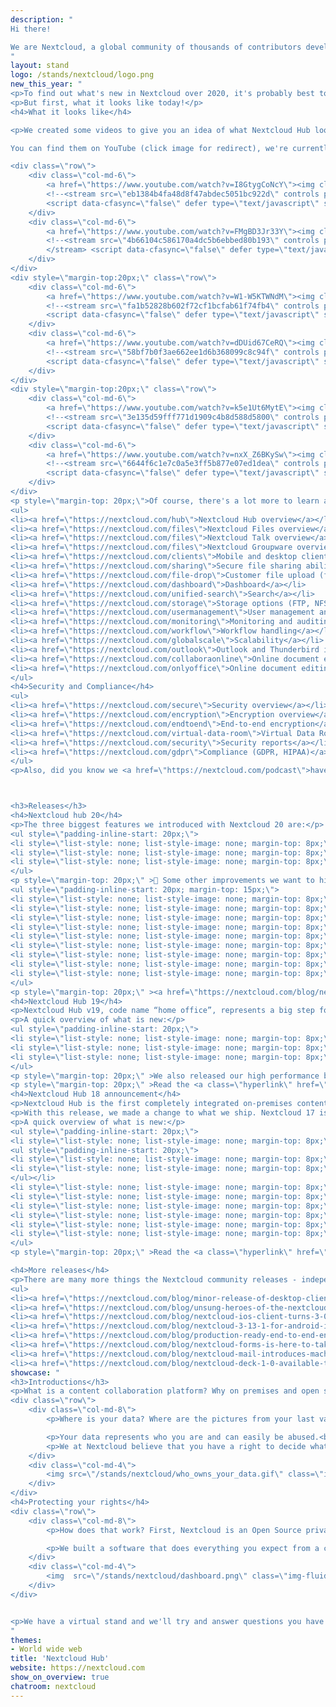 ```yaml
---
description: "
Hi there!

We are Nextcloud, a global community of thousands of contributors developing Nextcloud Hub - a open source, self-hosted content collaboration platform. That is, we replace Google Workspace or Microsoft 365 with something that gives YOU control over your data. More privacy, but easy to use and secure. Sync files, edit and share them with others, chat or have a video call while keeping notes together and so on! All on your own server, or at a provider you can actually trust.
"
layout: stand
logo: /stands/nextcloud/logo.png
new_this_year: "
<p>To find out what's new in Nextcloud over 2020, it's probably best to check out our talk on that subject. But we'll also happily share some basics here.</p>
<p>But first, what it looks like today!</p>
<h4>What it looks like</h4>

<p>We created some videos to give you an idea of what Nextcloud Hub looks like!</p>

You can find them on YouTube (click image for redirect), we're currently working on getting them also embedded below.

<div class=\"row\">
    <div class=\"col-md-6\">
        <a href=\"https://www.youtube.com/watch?v=I8GtygCoNcY\"><img class=\"img-fluid\" src=\"/stands/nextcloud/hub-video.png\" /></a><br /> Nextcloud Hub overview
        <!--<stream src=\"eb1384b4fa48d8f47abdec5051bc922d\" controls poster=\"/stands/nextcloud/hub-video.png\"></stream>
        <script data-cfasync=\"false\" defer type=\"text/javascript\" src=\"https://embed.videodelivery.net/embed/r4xu.fla9.latest.js?video=eb1384b4fa48d8f47abdec5051bc922d\"></script>-->
    </div>
    <div class=\"col-md-6\">
        <a href=\"https://www.youtube.com/watch?v=FMgBD3Jr33Y\"><img class=\"img-fluid\" src=\"/stands/nextcloud/homeoffice-video.png\" /></a><br /> Nextcloud in working-from-home
        <!--<stream src=\"4b66104c586170a4dc5b6ebbed80b193\" controls preload poster=\"https://nextcloud.com/wp-content/themes/next//assets/img/features/homeoffice-video.png\">
        </stream> <script data-cfasync=\"false\" defer type=\"text/javascript\" src=\"https://embed.videodelivery.net/embed/r4xu.fla9.latest.js?video=4b66104c586170a4dc5b6ebbed80b193\"></script>-->
    </div>
</div>
<div style=\"margin-top:20px;\" class=\"row\">
    <div class=\"col-md-6\">
        <a href=\"https://www.youtube.com/watch?v=W1-W5KTWNdM\"><img class=\"img-fluid\" src=\"/stands/nextcloud/files-video.png\" /></a><br /> Nextcloud Files
        <!--<stream src=\"fa1b52828b602f72cf1bcfab61f74fb4\" controls poster=\"/stands/nextcloud/files-video.png\"></stream>
        <script data-cfasync=\"false\" defer type=\"text/javascript\" src=\"https://embed.videodelivery.net/embed/r4xu.fla9.latest.js?video=fa1b52828b602f72cf1bcfab61f74fb4\"></script>-->
    </div>
    <div class=\"col-md-6\">
        <a href=\"https://www.youtube.com/watch?v=dDUid67CeRQ\"><img class=\"img-fluid\" src=\"/stands/nextcloud/talk-video.png\" /></a><br /> Nextcloud Talk
        <!--<stream src=\"58bf7b0f3ae662ee1d6b368099c8c94f\" controls poster=\"/stands/nextcloud/talk-video.png\"></stream>
        <script data-cfasync=\"false\" defer type=\"text/javascript\" src=\"https://embed.videodelivery.net/embed/r4xu.fla9.latest.js?video=58bf7b0f3ae662ee1d6b368099c8c94f\"></script>-->
    </div>
</div>
<div style=\"margin-top:20px;\" class=\"row\">
    <div class=\"col-md-6\">
        <a href=\"https://www.youtube.com/watch?v=k5e1Ut6MytE\"><img class=\"img-fluid\" src=\"/stands/nextcloud/groupware-video.png\" /></a><br /> Nextcloud Groupware
        <!--<stream src=\"3e135d59fff771d1909c4b8d588d5800\" controls poster=\"/stands/nextcloud/groupware-video.png\"></stream>
        <script data-cfasync=\"false\" defer type=\"text/javascript\" src=\"https://embed.videodelivery.net/embed/r4xu.fla9.latest.js?video=3e135d59fff771d1909c4b8d588d5800\"></script>-->
    </div>
    <div class=\"col-md-6\">
        <a href=\"https://www.youtube.com/watch?v=nxX_Z6BKySw\"><img class=\"img-fluid\" src=\"/stands/nextcloud/documents-video.png\" /></a><br /> Nextcloud Document editing
        <!--<stream src=\"6644f6c1e7c0a5e3ff5b877e07ed1dea\" controls poster=\"<?php bloginfo('template_directory'); ?>/assets/img/features/documents-video.png\"></stream>
        <script data-cfasync=\"false\" defer type=\"text/javascript\" src=\"https://embed.videodelivery.net/embed/r4xu.fla9.latest.js?video=6644f6c1e7c0a5e3ff5b877e07ed1dea\"></script>-->
    </div>
</div>
<p style=\"margin-top: 20px;\">Of course, there's a lot more to learn about Nextcloud, and we've collected some links for you to our website:</p>
<ul>
<li><a href=\"https://nextcloud.com/hub\">Nextcloud Hub overview</a></li>
<li><a href=\"https://nextcloud.com/files\">Nextcloud Files overview</a></li>
<li><a href=\"https://nextcloud.com/files\">Nextcloud Talk overview</a></li>
<li><a href=\"https://nextcloud.com/files\">Nextcloud Groupware overview</a></li>
<li><a href=\"https://nextcloud.com/clients\">Mobile and desktop clients</a></li>
<li><a href=\"https://nextcloud.com/sharing\">Secure file sharing abilities</a></li>
<li><a href=\"https://nextcloud.com/file-drop\">Customer file upload (file drop)</a></li>
<li><a href=\"https://nextcloud.com/dashboard\">Dashboard</a></li>
<li><a href=\"https://nextcloud.com/unified-search\">Search</a></li>
<li><a href=\"https://nextcloud.com/storage\">Storage options (FTP, NFS, Windows Network Drive, SharePoint and more)</a></li>
<li><a href=\"https://nextcloud.com/usermanagement\">User management and authentication (LDAP, SAML, 2FA)</a></li>
<li><a href=\"https://nextcloud.com/monitoring\">Monitoring and auditing</a></li>
<li><a href=\"https://nextcloud.com/workflow\">Workflow handling</a></li>
<li><a href=\"https://nextcloud.com/globalscale\">Scalability</a></li>
<li><a href=\"https://nextcloud.com/outlook\">Outlook and Thunderbird integration</a></li>
<li><a href=\"https://nextcloud.com/collaboraonline\">Online document editing with Collabora Online</a></li>
<li><a href=\"https://nextcloud.com/onlyoffice\">Online document editing with ONLYOFFICE</a></li>
</ul>
<h4>Security and Compliance</h4>
<ul>
<li><a href=\"https://nextcloud.com/secure\">Security overview</a></li>
<li><a href=\"https://nextcloud.com/encryption\">Encryption overview</a></li>
<li><a href=\"https://nextcloud.com/endtoend\">End-to-end encryption</a></li>
<li><a href=\"https://nextcloud.com/virtual-data-room\">Virtual Data Rooms</a></li>
<li><a href=\"https://nextcloud.com/security\">Security reports</a></li>
<li><a href=\"https://nextcloud.com/gdpr\">Compliance (GDPR, HIPAA)</a></li>
</ul>
<p>Also, did you know we <a href=\"https://nextcloud.com/podcast\">have a podcast?</a></p>



<h3>Releases</h3>
<h4>Nextcloud hub 20</h4>
<p>The three biggest features we introduced with Nextcloud 20 are:</p>
<ul style=\"padding-inline-start: 20px;\">
<li style=\"list-style: none; list-style-image: none; margin-top: 8px;\">🏁 Our new dashboard provides a great starting point for the day with over a dozen widgets ranging from Twitter and Github to Moodle and Zammad already available</li>
<li style=\"list-style: none; list-style-image: none; margin-top: 8px;\">🔍 Search was unified, bringing search results of Nextcloud apps as well as external services like Gitlab, Jira and Discourse in one place</li>
<li style=\"list-style: none; list-style-image: none; margin-top: 8px;\">🗨 Talk introduced bridging to other platforms including MS Teams, Slack, IRC, Matrix and a dozen others</li>
</ul>
<p style=\"margin-top: 20px;\" >👾 Some other improvements we want to highlight include:</p>
<ul style=\"padding-inline-start: 20px; margin-top: 15px;\">
<li style=\"list-style: none; list-style-image: none; margin-top: 8px;\">📢 Notifications and Activities were brought together, making sure you won’t miss anything important</li>
<li style=\"list-style: none; list-style-image: none; margin-top: 8px;\">🟢 We added a ‘status’ setting so you can communicate to other users what you are up to</li>
<li style=\"list-style: none; list-style-image: none; margin-top: 8px;\">🗨 Talk also brings dashboard and search integration, emoji picker, upload view, camera and microphone settings, mute and more</li>
<li style=\"list-style: none; list-style-image: none; margin-top: 8px;\">📅 Calendar integrates in dashboard and search, introduced a list view and design improvements</li>
<li style=\"list-style: none; list-style-image: none; margin-top: 8px;\">📫 Mail introduces threaded view, mailbox management and more</li>
<li style=\"list-style: none; list-style-image: none; margin-top: 8px;\">🗂 Deck integrates with dashboard and search, introduces Calendar integration, modal view for card editing and series of smaller improvements</li>
<li style=\"list-style: none; list-style-image: none; margin-top: 8px;\">↕ Flow adds push notification and webhooks so other web apps can easily integrate with Nextcloud</li>
<li style=\"list-style: none; list-style-image: none; margin-top: 8px;\">🗒 Text introduced direct linking to files in Nextcloud</li>
<li style=\"list-style: none; list-style-image: none; margin-top: 8px;\">🗄 Files lets you add a description to public link shares</li>
</ul>
<p style=\"margin-top: 20px;\" ><a href=\"https://nextcloud.com/blog/nextcloud-hub-20-debuts-dashboard-unifies-search-and-notifications-integrates-with-other-technologies/\">Read the full announcement on our blog.</a></p>
<h4>Nextcloud Hub 19</h4>
<p>Nextcloud Hub v19, code name “home office”, represents a big step forward for remote collaboration in teams. This release brought document collaboration to video chats, introduced password-less login and improves performance.</p>
<p>A quick overview of what is new:</p>
<ul style=\"padding-inline-start: 20px;\">
<li style=\"list-style: none; list-style-image: none; margin-top: 8px;\">🔒 password-less authentication and many other security measures</li>
<li style=\"list-style: none; list-style-image: none; margin-top: 8px;\">📝 Talk 9 with built-in office document editing courtesy of Collabora, a grid view & more</li>
<li style=\"list-style: none; list-style-image: none; margin-top: 8px;\">🚀 MUCH improved performance, 📆 Deck integration in Calendar, 🙇 guest account groups and more!</li>
</ul>
<p style=\"margin-top: 20px;\" >We also released our high performance back-end for Talk under an open source license and introduced improvements in Deck, Mail, Calendar and other apps.</p>
<p style=\"margin-top: 20px;\" >Read the <a class=\"hyperlink\" href=\"https://nextcloud.com/blog/nextcloud-hub-brings-productivity-to-home-office/\">release announcement</a> for more details.</p>
<h4>Nextcloud Hub 18 announcement</h4>
<p>Nextcloud Hub is the first completely integrated on-premises content collaboration platform on the market, ready for a new generation of users who expect seamless online collaboration capabilities out of the box.</p>
<p>With this release, we made a change to what we ship. Nextcloud 17 is now Nextcloud Hub 18. Nextcloud Hub comes with a number of new apps which get installed by default on installation (but not shipped as part of the tarball/zip).</p>
<p>A quick overview of what is new:</p>
<ul style=\"padding-inline-start: 20px;\">
<li style=\"list-style: none; list-style-image: none; margin-top: 8px;\">📁 Files - features an improved sidebar, accepting internal shares &amp; folder owner transfership
<ul style=\"padding-inline-start: 20px;\">
<li style=\"list-style: none; list-style-image: none; margin-top: 8px;\">🗃 Workspaces brings context to your folders, facilitating collaboration in one place.</li>
<li style=\"list-style: none; list-style-image: none; margin-top: 8px;\">🔏 File locking prevents conflicts editing shared files with others</li>
</ul></li>
<li style=\"list-style: none; list-style-image: none; margin-top: 8px;\">🤖 Flow - Brings extensive, easy to use workflow capabilities to Nextcloud. Automatically turn documents in PDFs, send messages to chat rooms and more!</li>
<li style=\"list-style: none; list-style-image: none; margin-top: 8px;\">📝 ONLYOFFICE - Built in ONLYOFFICE makes collaborative editing of Microsoft Office documents accessible to everyone</li>
<li style=\"list-style: none; list-style-image: none; margin-top: 8px;\">📸 Photos - A brand new image gallery makes finding, browsing and sharing your images easier than ever before.</li>
<li style=\"list-style: none; list-style-image: none; margin-top: 8px;\">📅 Calendar 2.0 - Calendar 2.0 books Talk meetings, brings busy view for meetings and resource booking and more</li>
<li style=\"list-style: none; list-style-image: none; margin-top: 8px;\">📩 Mail - Mail 1.0 recognizes itineraries, handles rich text mails and more</li>
<li style=\"list-style: none; list-style-image: none; margin-top: 8px;\">🗣 Talk - rewritten user interface brings message delivery notifications, circles support, message replies and flow integration</li>
</ul>
<p style=\"margin-top: 20px;\" >Read the <a class=\"hyperlink\" href=\"https://nextcloud.com/blog/the-new-standard-in-on-premises-team-collaboration-nextcloud-hub/\">release announcement</a> for more details.</p>

<h4>More releases</h4>
<p>There are many more things the Nextcloud community releases - independent but very cool apps like <a href\"https://twitter.com/Nextclouders/status/1349648706237325314\">Notes for Android</a> or the brand new <a href\"https://twitter.com/the_picrew/status/1349710415064944645\">Podcasts app</a>. And of course our mobile and desktop apps! Here some highlights from 2020.
<ul>
<li><a href=\"https://nextcloud.com/blog/minor-release-of-desktop-client-a-recap-of-2020-features-and-gifts-for-nextcloud-users/\">Desktop client 2020 recap</a></li>
<li><a href=\"https://nextcloud.com/blog/unsung-heroes-of-the-nextcloud-community-biswajit-das-developing-a-nextcloud-bookmarks-android-client/\">Nextcloud Bookmarks (author interview)</a></li>
<li><a href=\"https://nextcloud.com/blog/nextcloud-ios-client-turns-3-0-10-new-transfer-view-grid-view-recent-view-on-your-mobile-copy-pasting-between-different-users-and-more/\">Final iOS release of the year</a></li>
<li><a href=\"https://nextcloud.com/blog/nextcloud-3-13-1-for-android-is-out-plus-tips-about-auto-upload-for-existing-images-and-more/\">Final Android release of 2020</a></li>
<li><a href=\"https://nextcloud.com/blog/production-ready-end-to-end-encryption-and-new-user-interface-arrive-with-nextcloud-desktop-client-3-0/\">Did you know end-to-end encryption is now here?</a></li>
<li><a href=\"https://nextcloud.com/blog/nextcloud-forms-is-here-to-take-on-gafam/\">We released Nextcloud Forms to replace Google Forms.</a></li>
<li><a href=\"https://nextcloud.com/blog/nextcloud-mail-introduces-machine-learning-for-priority-inbox/\">Nextcloud Mail introduced a machine learning powered priority inbox</a></li>
<li><a href=\"https://nextcloud.com/blog/nextcloud-deck-1-0-available-today-plus-deck-for-android/\">Nextcloud Deck made it to 1.0!</a></li>"
showcase: "
<h3>Introductions</h3>
<p>What is a content collaboration platform? Why on premises and open source? Let's answer that with a question!</p>
<div class=\"row\">
    <div class=\"col-md-8\">
        <p>Where is your data? Where are the pictures from your last vacation on the beach, where is your contact list, where are the last chats you had with your loved ones? Who has access to that data, who can see it, who can download it, who can modify or delete it? Do you trust the services you use to take care of your data?

        <p>Your data represents who you are and can easily be abused.<br /> <strong>We want this to change.</strong></p>
        <p>We at Nextcloud believe that you have a right to decide what happens with your data. We believe that you should be able to have as much control as possible on what belongs to no one else but you.</p>
    </div>
    <div class=\"col-md-4\">
        <img src=\"/stands/nextcloud/who_owns_your_data.gif\" class=\"img-fluid\">
    </div>
</div>
<h4>Protecting your rights</h4>
<div class=\"row\">
    <div class=\"col-md-8\">
        <p>How does that work? First, Nextcloud is an Open Source private cloud software, which means that anyone can read the code, and make sure it keeps your data safe. And second, at Nextcloud, we don't force you to pick our own infrastructure or servers like the big famous public clouds do. You can run Nextcloud yourself, at home or in a data center on rented space. You can buy ready-to-go devices with Nextcloud or pick a provider who rents out space to you!</p>

        <p>We built a software that does everything you expect from a cloud - from syncing and sharing files to editing documents, storing passwords, calendars and bookmarks and reading mail. But YOU decide where the data is and who has access!</p>
    </div>
    <div class=\"col-md-4\">
        <img  src=\"/stands/nextcloud/dashboard.png\" class=\"img-fluid\">
    </div>
</div>


<p>We have a virtual stand and we'll try and answer questions you have in the chat room. There's a talk about Nextcloud in 2020 and of course you can check the videos below.</p>
"
themes:
- World wide web
title: 'Nextcloud Hub'
website: https://nextcloud.com
show_on_overview: true
chatroom: nextcloud
---
```

